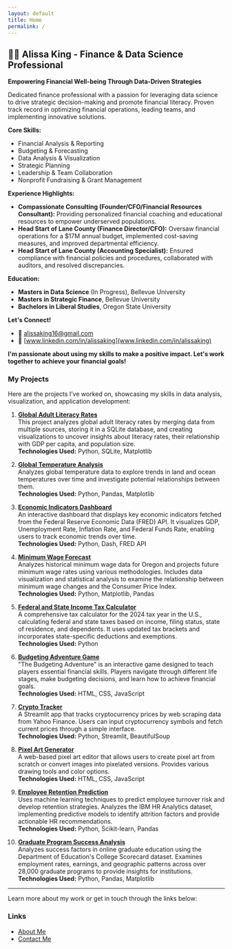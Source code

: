 ```yaml
---
layout: default
title: Home
permalink: /
---
```


## 👩‍💼 Alissa King - Finance & Data Science Professional

**Empowering Financial Well-being Through Data-Driven Strategies**

Dedicated finance professional with a passion for leveraging data science to drive strategic decision-making and promote financial literacy. Proven track record in optimizing financial operations, leading teams, and implementing innovative solutions.

**Core Skills:**

* Financial Analysis & Reporting
* Budgeting & Forecasting
* Data Analysis & Visualization
* Strategic Planning
* Leadership & Team Collaboration
* Nonprofit Fundraising & Grant Management

**Experience Highlights:**

* **Compassionate Consulting (Founder/CFO/Financial Resources Consultant):** Providing personalized financial coaching and educational resources to empower underserved populations.
* **Head Start of Lane County (Finance Director/CFO):** Oversaw financial operations for a $17M annual budget, implemented cost-saving measures, and improved departmental efficiency.
* **Head Start of Lane County (Accounting Specialist):** Ensured compliance with financial policies and procedures, collaborated with auditors, and resolved discrepancies.

**Education:**

* **Masters in Data Science** (In Progress), Bellevue University
* **Masters in Strategic Finance**, Bellevue University
* **Bachelors in Liberal Studies**, Oregon State University

**Let's Connect!**

* 📧 alissaking16@gmail.com
* 💼 [www.linkedin.com/in/alissaking](www.linkedin.com/in/alissaking)

**I'm passionate about using my skills to make a positive impact. Let's work together to achieve your financial goals!**

### My Projects
Here are the projects I’ve worked on, showcasing my skills in data analysis, visualization, and application development:

1. **[Global Adult Literacy Rates](https://github.com/Alissa-King/Global-Adult-Literacy-Rates)**  
   This project analyzes global adult literacy rates by merging data from multiple sources, storing it in a SQLite database, and creating visualizations to uncover insights about literacy rates, their relationship with GDP per capita, and population size.  
   **Technologies Used:** Python, SQLite, Matplotlib

2. **[Global Temperature Analysis](https://github.com/Alissa-King/Global-Temperature-Analysis)**  
   Analyzes global temperature data to explore trends in land and ocean temperatures over time and investigate potential relationships between them.  
   **Technologies Used:** Python, Pandas, Matplotlib

3. **[Economic Indicators Dashboard](https://github.com/Alissa-King/Economic-Indicators-Dashboard)**  
   An interactive dashboard that displays key economic indicators fetched from the Federal Reserve Economic Data (FRED) API. It visualizes GDP, Unemployment Rate, Inflation Rate, and Federal Funds Rate, enabling users to track economic trends over time.  
   **Technologies Used:** Python, Dash, FRED API

4. **[Minimum Wage Forecast](https://github.com/Alissa-King/Minimum-Wage-Forecast)**  
   Analyzes historical minimum wage data for Oregon and projects future minimum wage rates using various methodologies. Includes data visualization and statistical analysis to examine the relationship between minimum wage changes and the Consumer Price Index.  
   **Technologies Used:** Python, Matplotlib, Pandas

5. **[Federal and State Income Tax Calculator](https://github.com/Alissa-King/Tax-Calculator)**  
   A comprehensive tax calculator for the 2024 tax year in the U.S., calculating federal and state taxes based on income, filing status, state of residence, and dependents. It uses updated tax brackets and incorporates state-specific deductions and exemptions.  
   **Technologies Used:** Python

6. **[Budgeting Adventure Game](https://github.com/Alissa-King/Budgeting-Adventure-Game)**  
   "The Budgeting Adventure" is an interactive game designed to teach players essential financial skills. Players navigate through different life stages, make budgeting decisions, and learn how to achieve financial goals.  
   **Technologies Used:** HTML, CSS, JavaScript

7. **[Crypto Tracker](https://github.com/Alissa-King/Crypto-Tracker)**  
   A Streamlit app that tracks cryptocurrency prices by web scraping data from Yahoo Finance. Users can input cryptocurrency symbols and fetch current prices through a simple interface.  
   **Technologies Used:** Python, Streamlit, BeautifulSoup

8. **[Pixel Art Generator](https://github.com/Alissa-King/Pixel-Art-Generator)**  
   A web-based pixel art editor that allows users to create pixel art from scratch or convert images into pixelated versions. Provides various drawing tools and color options.  
   **Technologies Used:** HTML, CSS, JavaScript

9. **[Employee Retention Prediction](https://github.com/Alissa-King/Employee-Retention-Prediction)**  
   Uses machine learning techniques to predict employee turnover risk and develop retention strategies. Analyzes the IBM HR Analytics dataset, implementing predictive models to identify attrition factors and provide actionable HR recommendations.  
   **Technologies Used:** Python, Scikit-learn, Pandas

10. **[Graduate Program Success Analysis](https://github.com/Alissa-King/Graduate-Program-Success-Analysis)**  
    Analyzes success factors in online graduate education using the Department of Education's College Scorecard dataset. Examines employment rates, earnings, and geographic patterns across over 28,000 graduate programs to provide insights for institutions.  
    **Technologies Used:** Python, Pandas, Matplotlib

---

Learn more about my work or get in touch through the links below:

### Links
- [About Me](about/)
- [Contact Me](contact/)
